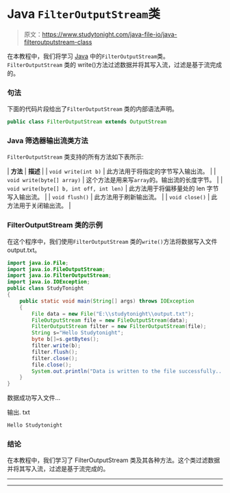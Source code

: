 # Java `FilterOutputStream`类

> 原文：<https://www.studytonight.com/java-file-io/java-filteroutputstream-class>

在本教程中，我们将学习 [Java](https://www.studytonight.com/java/) 中的`FilterOutputStream`类。`FilterOutputStream` 类的 write()方法过滤数据并将其写入流，过滤是基于流完成的。

### 句法

下面的代码片段给出了`FilterOutputStream` 类的内部语法声明。

```java
public class FilterOutputStream extends OutputStream 
```

### Java 筛选器输出流类方法

`FilterOutputStream` 类支持的所有方法如下表所示:

| **方法** | **描述** |
| `void write(int b)` | 此方法用于将指定的字节写入输出流。 |
| `void write(byte[] array)` | 这个方法是用来写`array`的。输出流的长度字节。 |
| `void write(byte[] b, int off, int len)` | 此方法用于将偏移量处的 len 字节写入输出流。 |
| `void flush()` | 此方法用于刷新输出流。 |
| `void close()` | 此方法用于关闭输出流。 |

### FilterOutputStream 类的示例

在这个程序中，我们使用`FilterOutputStream` 类的`write()`方法将数据写入文件 output.txt。

```java
import java.io.File;
import java.io.FileOutputStream;
import java.io.FilterOutputStream;
import java.io.IOException;
public class StudyTonight 
{
	public static void main(String[] args) throws IOException 
	{ 
		File data = new File("E:\\studytonight\\output.txt");  
		FileOutputStream file = new FileOutputStream(data);  
		FilterOutputStream filter = new FilterOutputStream(file);  
		String s="Hello Studytonight";      
		byte b[]=s.getBytes();      
		filter.write(b);     
		filter.flush();  
		filter.close();  
		file.close();  
		System.out.println("Data is written to the file successfully...");  
	}  
}
```

数据成功写入文件...

输出. txt

```java
Hello Studytonight
```

### 结论

在本教程中，我们学习了 FilterOutputStream 类及其各种方法。这个类过滤数据并将其写入流，过滤是基于流完成的。

* * *

* * *